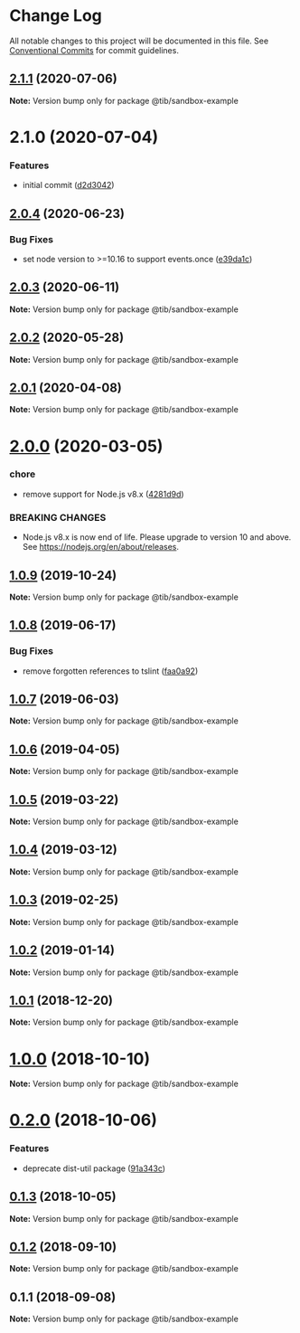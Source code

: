 # Change Log

All notable changes to this project will be documented in this file.
See [Conventional Commits](https://conventionalcommits.org) for commit guidelines.

## [2.1.1](https://github.com/tibjs/commons/compare/@tib/sandbox-example@2.1.0...@tib/sandbox-example@2.1.1) (2020-07-06)

**Note:** Version bump only for package @tib/sandbox-example





# 2.1.0 (2020-07-04)


### Features

* initial commit ([d2d3042](https://github.com/tibjs/commons/commit/d2d3042c9282625e4f5e8006d391d1c4ac42fc7d))





## [2.0.4](https://github.com/tibjs/commons/compare/@tib/sandbox-example@2.0.3...@tib/sandbox-example@2.0.4) (2020-06-23)


### Bug Fixes

* set node version to >=10.16 to support events.once ([e39da1c](https://github.com/tibjs/commons/commit/e39da1ca47728eafaf83c10ce35b09b03b6a4edc))





## [2.0.3](https://github.com/tibjs/commons/compare/@tib/sandbox-example@2.0.2...@tib/sandbox-example@2.0.3) (2020-06-11)

**Note:** Version bump only for package @tib/sandbox-example





## [2.0.2](https://github.com/tibjs/commons/compare/@tib/sandbox-example@2.0.1...@tib/sandbox-example@2.0.2) (2020-05-28)

**Note:** Version bump only for package @tib/sandbox-example





## [2.0.1](https://github.com/tibjs/commons/compare/@tib/sandbox-example@2.0.0...@tib/sandbox-example@2.0.1) (2020-04-08)

**Note:** Version bump only for package @tib/sandbox-example





# [2.0.0](https://github.com/tibjs/commons/compare/@tib/sandbox-example@1.0.9...@tib/sandbox-example@2.0.0) (2020-03-05)


### chore

* remove support for Node.js v8.x ([4281d9d](https://github.com/tibjs/commons/commit/4281d9df50f0715d32879e1442a90b643ec8f542))


### BREAKING CHANGES

* Node.js v8.x is now end of life. Please upgrade to version
10 and above. See https://nodejs.org/en/about/releases.





## [1.0.9](https://github.com/tibjs/commons/compare/@tib/sandbox-example@1.0.8...@tib/sandbox-example@1.0.9) (2019-10-24)

**Note:** Version bump only for package @tib/sandbox-example





## [1.0.8](https://github.com/tibjs/commons/compare/@tib/sandbox-example@1.0.7...@tib/sandbox-example@1.0.8) (2019-06-17)


### Bug Fixes

* remove forgotten references to tslint ([faa0a92](https://github.com/tibjs/commons/commit/faa0a92))





## [1.0.7](https://github.com/tibjs/commons/compare/@tib/sandbox-example@1.0.6...@tib/sandbox-example@1.0.7) (2019-06-03)

**Note:** Version bump only for package @tib/sandbox-example





## [1.0.6](https://github.com/tibjs/commons/compare/@tib/sandbox-example@1.0.5...@tib/sandbox-example@1.0.6) (2019-04-05)

**Note:** Version bump only for package @tib/sandbox-example





## [1.0.5](https://github.com/tibjs/commons/compare/@tib/sandbox-example@1.0.4...@tib/sandbox-example@1.0.5) (2019-03-22)

**Note:** Version bump only for package @tib/sandbox-example





## [1.0.4](https://github.com/tibjs/commons/compare/@tib/sandbox-example@1.0.3...@tib/sandbox-example@1.0.4) (2019-03-12)

**Note:** Version bump only for package @tib/sandbox-example





## [1.0.3](https://github.com/tibjs/commons/compare/@tib/sandbox-example@1.0.2...@tib/sandbox-example@1.0.3) (2019-02-25)

**Note:** Version bump only for package @tib/sandbox-example





## [1.0.2](https://github.com/tibjs/commons/compare/@tib/sandbox-example@1.0.1...@tib/sandbox-example@1.0.2) (2019-01-14)

**Note:** Version bump only for package @tib/sandbox-example





## [1.0.1](https://github.com/tibjs/commons/compare/@tib/sandbox-example@1.0.0...@tib/sandbox-example@1.0.1) (2018-12-20)

**Note:** Version bump only for package @tib/sandbox-example





# [1.0.0](https://github.com/tibjs/commons/compare/@tib/sandbox-example@0.2.0...@tib/sandbox-example@1.0.0) (2018-10-10)

**Note:** Version bump only for package @tib/sandbox-example





<a name="0.2.0"></a>
# [0.2.0](https://github.com/tibjs/commons/compare/@tib/sandbox-example@0.1.3...@tib/sandbox-example@0.2.0) (2018-10-06)


### Features

* deprecate dist-util package ([91a343c](https://github.com/tibjs/commons/commit/91a343c))





<a name="0.1.3"></a>
## [0.1.3](https://github.com/tibjs/commons/compare/@tib/sandbox-example@0.1.2...@tib/sandbox-example@0.1.3) (2018-10-05)

**Note:** Version bump only for package @tib/sandbox-example





<a name="0.1.2"></a>
## [0.1.2](https://github.com/tibjs/commons/compare/@tib/sandbox-example@0.1.1...@tib/sandbox-example@0.1.2) (2018-09-10)

**Note:** Version bump only for package @tib/sandbox-example





<a name="0.1.1"></a>
## 0.1.1 (2018-09-08)

**Note:** Version bump only for package @tib/sandbox-example
